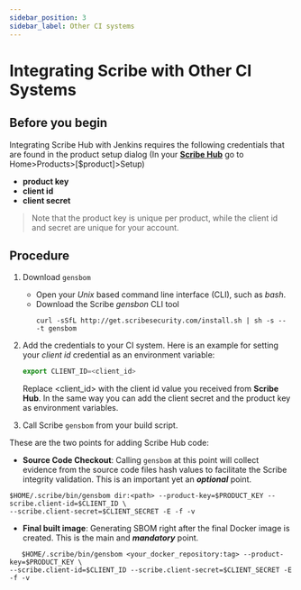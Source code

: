 ```yaml
---
sidebar_position: 3
sidebar_label: Other CI systems
---
```


# Integrating Scribe with Other CI Systems

## Before you begin
Integrating Scribe Hub with Jenkins requires the following credentials that are found in the product setup dialog (In your **[Scribe Hub](https://prod.hub.scribesecurity.com/ "Scribe Hub Link")** go to Home>Products>[$product]>Setup)

* **product key**
* **client id**
* **client secret**

>Note that the product key is unique per product, while the client id and secret are unique for your account.

## Procedure
1. Download `gensbom`  
   * Open your *Unix* based command line interface (CLI), such as *bash*.  
   * Download the Scribe *gensbon* CLI tool   
      ```
      curl -sSfL http://get.scribesecurity.com/install.sh | sh -s -- -t gensbom
      ```
1. Add the credentials to your CI system.
Here is an example for setting your *client id* credential as an environment variable:  
   ```js
   export CLIENT_ID=<client_id>
   ```
   Replace <client_id> with the client id value you received from **Scribe Hub**. In the same way you can add the client secret and the product key as environment variables.

1. Call Scribe `gensbom` from your build script.
<!--- Copy from illustration -->
These are the two points for adding Scribe Hub code:
* **Source Code Checkout**: Calling `gensbom` at this point will collect evidence from the source code files hash values to facilitate the Scribe integrity validation. This is an important yet an ___optional___ point. 

```
$HOME/.scribe/bin/gensbom dir:<path> --product-key=$PRODUCT_KEY --scribe.client-id=$CLIENT_ID \
--scribe.client-secret=$CLIENT_SECRET -E -f -v
```

* **Final built image**: Generating SBOM right after the final Docker image is created. This is the main and ___mandatory___ point.  
```
   $HOME/.scribe/bin/gensbom <your_docker_repository:tag> --product-key=$PRODUCT_KEY \
--scribe.client-id=$CLIENT_ID --scribe.client-secret=$CLIENT_SECRET -E -f -v
```
